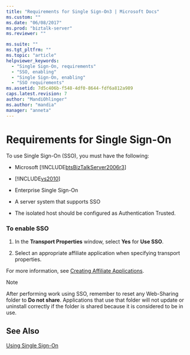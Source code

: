 ```yaml
---
title: "Requirements for Single Sign-On3 | Microsoft Docs"
ms.custom: ""
ms.date: "06/08/2017"
ms.prod: "biztalk-server"
ms.reviewer: ""

ms.suite: ""
ms.tgt_pltfrm: ""
ms.topic: "article"
helpviewer_keywords: 
  - "Single Sign-On, requirements"
  - "SSO, enabling"
  - "Single Sign-On, enabling"
  - "SSO requirements"
ms.assetid: 7d5c406b-f548-4df0-8644-fdf6a812a989
caps.latest.revision: 7
author: "MandiOhlinger"
ms.author: "mandia"
manager: "anneta"
---
```

# Requirements for Single Sign-On
To use Single Sign-On (SSO), you must have the following:  
  
-   Microsoft [!INCLUDE[btsBizTalkServer2006r3](../includes/btsbiztalkserver2006r3-md.md)]  
  
-   [!INCLUDE[vs2010](../includes/vs2010-md.md)]  
  
-   Enterprise Single Sign-On  
  
-   A server system that supports SSO  
  
-   The isolated host should be configured as Authentication Trusted.  
  
### To enable SSO  
  
1.  In the **Transport Properties** window, select **Yes** for **Use SSO**.  
  
2.  Select an appropriate affiliate application when specifying transport properties.  
  
 For more information, see [Creating Affiliate Applications](../core/creating-affiliate-applications1.md).  
  
> [!NOTE]
>  After performing work using SSO, remember to reset any Web-Sharing folder to **Do not share**. Applications that use that folder will not update or uninstall correctly if the folder is shared because it is considered to be in use.  
  
## See Also  
 [Using Single Sign-On](../core/using-single-sign-on5.md)